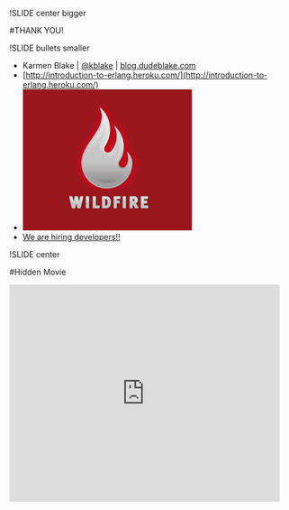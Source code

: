 !SLIDE center bigger

#THANK YOU!


!SLIDE bullets smaller

* Karmen Blake | [@kblake](http://twitter.com/kblake) | [blog.dudeblake.com](http://blog.dudeblake.com)
* [http://introduction-to-erlang.heroku.com/](http://introduction-to-erlang.heroku.com/)
* [![wildfire](../intro/logo-300x250wildfire.png)](http://wildfireapp.com)
* [We are hiring developers!!](http://www.wildfireapp.com/buzz/jobs)


!SLIDE center

#Hidden Movie

<object width="480" height="385"><param name="movie" value="http://www.youtube.com/v/uKfKtXYLG78?fs=1&amp;hl=en_US"></param><param name="allowFullScreen" value="true"></param><param name="allowscriptaccess" value="always"></param><embed src="http://www.youtube.com/v/uKfKtXYLG78?fs=1&amp;hl=en_US" type="application/x-shockwave-flash" allowscriptaccess="always" allowfullscreen="true" width="480" height="385"></embed></object>
